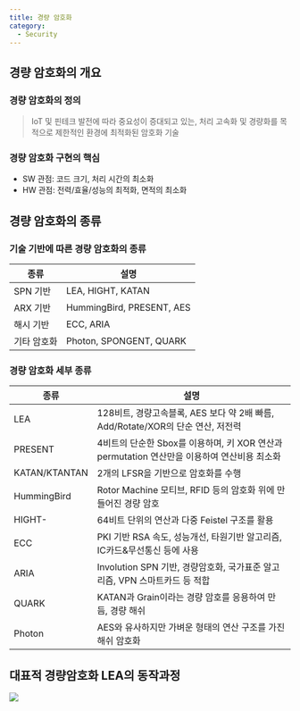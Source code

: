 ```yaml
---
title: 경량 암호화
category:
  - Security
---
```


## 경량 암호화의 개요
### 경량 암호화의 정의
> IoT 및 핀테크 발전에 따라 중요성이 증대되고 있는, 처리 고속화 및 경량화를 목적으로 제한적인 환경에 최적화된 암호화 기술

### 경량 암호화 구현의 핵심
* SW 관점: 코드 크기, 처리 시간의 최소화
* HW 관점: 전력/효율/성능의 최적화, 면적의 최소화

## 경량 암호화의 종류
### 기술 기반에 따른 경량 암호화의 종류

| 종류 | 설명 |
|------|------|
|SPN 기반|LEA, HIGHT, KATAN|
|ARX 기반|HummingBird, PRESENT, AES|
|해시 기반|ECC, ARIA|
|기타 암호화|Photon, SPONGENT, QUARK|

### 경량 암호화 세부 종류

|종류|설명|
|----|----|
|LEA|128비트, 경량고속블록, AES 보다 약 2배 빠름, Add/Rotate/XOR의 단순 연산, 저전력|
|PRESENT|4비트의 단순한 Sbox를 이용하며, 키 XOR 연산과 permutation 연산만을 이용하여 연산비용 최소화|
|KATAN/KTANTAN|2개의 LFSR을 기반으로 암호화를 수행|
|HummingBird|Rotor Machine 모티브, RFID 등의 암호화 위에 만들어진 경량 암호|
|HIGHT-|64비트 단위의 연산과 다중 Feistel 구조를 활용|
|ECC|PKI 기반 RSA 속도, 성능개선, 타원기반 알고리즘, IC카드&무선통신 등에 사용|
|ARIA|Involution SPN 기반, 경량암호화, 국가표준 알고리즘, VPN 스마트카드 등 적합|
|QUARK|KATAN과 Grain이라는 경량 암호를 응용하여 만듬, 경량 해쉬|
|Photon|AES와 유사하지만 가벼운 형태의 연산 구조를 가진 해쉬 암호화|

## 대표적 경량암호화 LEA의 동작과정

![](https://namu.wiki/file/%ED%8C%8C%EC%9D%BC:BRKdlLv.png)
